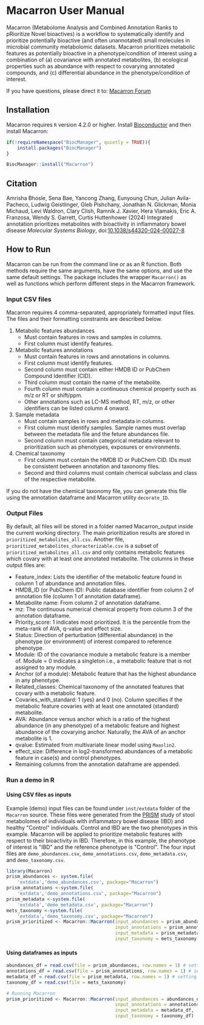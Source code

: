 # Macarron User Manual #  
  
Macarron (Metabolome Analysis and Combined Annotation Ranks to pRioritize Novel bioactives) is a workflow to systematically identify and prioritize potentially bioactive (and often unannotated)
small molecules in microbial community metabolomic datasets. Macarron prioritizes metabolic features as potentially bioactive in a phenotype/condition of interest using a combination of (a) covariance with annotated metabolites, (b) ecological properties such as abundance with respect to covarying annotated compounds, and (c) differential abundance in the phenotype/condition of interest.

If you have questions, please direct it to:
[Macarron Forum](https://forum.biobakery.org/c/microbial-community-profiling/Macarron)

## Installation ##
Macarron requires `R` version 4.2.0 or higher. Install [Bioconductor](https://bioconductor.org/packages/bugsigdbr/) and then install Macarron:

```r
if(!requireNamespace("BiocManager", quietly = TRUE)){
    install.packages("BiocManager")
}

BiocManager::install("Macarron")
```

## Citation ##

Amrisha Bhosle, Sena Bae, Yancong Zhang, Eunyoung Chun, Julian Avila-Pacheco, Ludwig Geistlinger, Gleb Pishchany, Jonathan N. Glickman, Monia Michaud, Levi Waldron, Clary Clish, Ramnik J. Xavier, Hera Vlamakis, Eric A. Franzosa, Wendy S. Garrett, Curtis Huttenhower (2024)
Integrated annotation prioritizes metabolites with bioactivity in inflammatory bowel disease
*Molecular Systems Biology*, doi:[10.1038/s44320-024-00027-8](https://doi.org/10.1038/s44320-024-00027-8)

## How to Run ##
Macarron can be run from the command line or as an R function. Both methods require the same
arguments, have the same options, and use the same default settings. The package includes the
wrapper `Macarron()` as well as functions which perform different steps in the Macarron
framework.

### Input CSV files ###
Macarron requires 4 comma-separated, appropriately formatted input files. The files and their 
formatting constraints are described below.

1. Metabolic features abundances
    * Must contain features in rows and samples in columns.
    * First column must identify features.
2. Metabolic features annotations
    * Must contain features in rows and annotations in columns.
    * First column must identify features.
    * Second column must contain either HMDB ID or PubChem Compound Identifier (CID).
    * Third column must contain the name of the metabolite.
    * Fourth column must contain a continuous chemical property such as m/z or RT or shift/ppm.
    * Other annotations such as LC-MS method, RT, m/z, or other identifiers can be listed column 4 onward.
3. Sample metadata
    * Must contain samples in rows and metadata in columns.
    * First column must identify samples. Sample names must overlap between the metadata file and the feture abundances file.
    * Second column must contain categorical metadata relevant to prioritization such as phenotypes, exposures or environments.
4. Chemical taxonomy
    * First column must contain the HMDB ID or PubChem CID. IDs must be consistent between annotation and taxonomy files.
    * Second and third columns must contain chemical subclass and class of the respective metabolite.
    
If you do not have the chemical taxonomy file, you can generate this file using the annotation dataframe and Macarron utility `decorate_ID`.

### Output Files ###
By default, all files will be stored in a folder named Macarron_output inside the current working directory. The main prioritization results are stored in ``prioritized_metabolites_all.csv``. Another file, ``prioritized_metabolites_characterizable.csv`` is a subset of ``prioritized_metabolites_all.csv`` and only contains metabolic features which covary with at least one annotated metabolite.
The columns in these output files are:

- Feature_index: Lists the identifier of the metabolic feature found in column 1 of abundance and annotation files.
- HMDB_ID (or PubChem ID): Public database identifier from column 2 of annotation file (column 1 of annotation dataframe).
- Metabolite name: From column 2 of annotation dataframe.
- mz: The continuous numerical chemical property from column 3 of the annotation dataframe.
- Priority_score: 1 indicates most prioritized. It is the percentile from the meta-rank of AVA, q-value and effect size.
- Status: Direction of perturbation (differential abundance) in the phenotype (or environment) of interest compared to reference phenotype.
- Module: ID of the covariance module a metabolic feature is a member of. Module = 0 indicates a singleton i.e., a metabolic feature that is not assigned to any module.
- Anchor (of a module): Metabolic feature that has the highest abundance in any phenotype. 
- Related_classes: Chemical taxonomy of the annotated features that covary with a metabolic feature.
- Covaries_with_standard: 1 (yes) and 0 (no). Column specifies if the metabolic feature covaries with at least one annotated (standard) metabolite.
- AVA: Abundance versus anchor which is a ratio of the highest abundance (in any phenotype) of a metabolic feature and highest abundance of the covarying anchor. Naturally, the AVA of an anchor metabolite is 1.
- qvalue: Estimated from multivariate linear model using `Maaslin2`.
- effect_size: Difference in log2-transformed abundances of a metabolic feature in case(s) and control phenotypes.
- Remaining columns from the annotation dataframe are appended.

### Run a demo in R ###

#### Using CSV files as inputs ####
Example (demo) input files can be found under ``inst/extdata`` folder of the `Macarron` source. These files were generated from the [PRISM](https://pubmed.ncbi.nlm.nih.gov/30531976/) study of stool metabolomes of individuals with inflammatory bowel disease (IBD) and healthy "Control" individuals. Control and IBD are the two phenotypes in this example. Macarron will be applied to prioritize metabolic features with respect to their bioactivity in IBD. Therefore, in this example, the phenotype of interest is "IBD" and the reference phenotype is "Control". The four input files are ``demo_abundances.csv``, ``demo_annotations.csv``, ``demo_metadata.csv``, and ``demo_taxonomy.csv``. 

```r
library(Macarron)
prism_abundances <- system.file(
    'extdata','demo_abundances.csv', package="Macarron")
prism_annotations <-system.file(
    'extdata','demo_annotations.csv', package="Macarron")
prism_metadata <-system.file(
    'extdata','demo_metadata.csv', package="Macarron")
mets_taxonomy <-system.file(
    'extdata','demo_taxonomy.csv', package="Macarron")
prism_prioritized <- Macarron::Macarron(input_abundances = prism_abundances,
                                        input_annotations = prism_annotations,
                                        input_metadata = prism_metadata,
                                        input_taxonomy = mets_taxonomy)
```

#### Using dataframes as inputs ####
```r
abundances_df = read.csv(file = prism_abundances, row.names = 1) # setting features as rownames
annotations_df = read.csv(file = prism_annotations, row.names = 1) # setting features as rownames
metadata_df = read.csv(file = prism_metadata, row.names = 1) # setting samples as rownames 
taxonomy_df = read.csv(file = mets_taxonomy)

# Running Macarron
prism_prioritized <- Macarron::Macarron(input_abundances = abundances_df,
                                        input_annotations = annotations_df,
                                        input_metadata = metadata_df,
                                        input_taxonomy = taxonomy_df)
```

